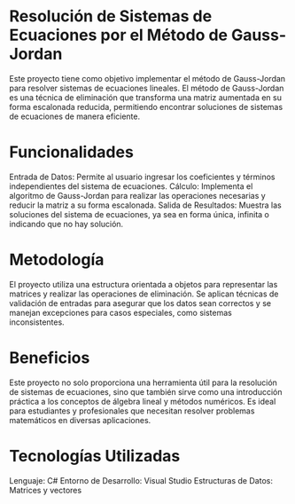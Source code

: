 # Resolución de Sistemas de Ecuaciones por el Método de Gauss-Jordan
Este proyecto tiene como objetivo implementar el método de Gauss-Jordan para resolver sistemas de ecuaciones lineales. El método de Gauss-Jordan es una técnica de eliminación que transforma una matriz aumentada en su forma escalonada reducida, permitiendo encontrar soluciones de sistemas de ecuaciones de manera eficiente.

# Funcionalidades
Entrada de Datos: Permite al usuario ingresar los coeficientes y términos independientes del sistema de ecuaciones.
Cálculo: Implementa el algoritmo de Gauss-Jordan para realizar las operaciones necesarias y reducir la matriz a su forma escalonada.
Salida de Resultados: Muestra las soluciones del sistema de ecuaciones, ya sea en forma única, infinita o indicando que no hay solución.
# Metodología
El proyecto utiliza una estructura orientada a objetos para representar las matrices y realizar las operaciones de eliminación. Se aplican técnicas de validación de entradas para asegurar que los datos sean correctos y se manejan excepciones para casos especiales, como sistemas inconsistentes.

# Beneficios
Este proyecto no solo proporciona una herramienta útil para la resolución de sistemas de ecuaciones, sino que también sirve como una introducción práctica a los conceptos de álgebra lineal y métodos numéricos. Es ideal para estudiantes y profesionales que necesitan resolver problemas matemáticos en diversas aplicaciones.

# Tecnologías Utilizadas
Lenguaje: C#
Entorno de Desarrollo: Visual Studio
Estructuras de Datos: Matrices y vectores
